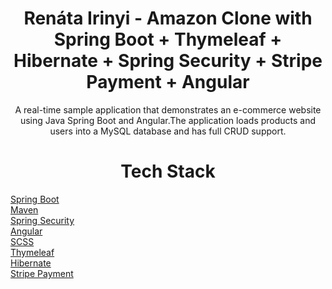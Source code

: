 
<h1 align="center">Renáta Irinyi - 
Amazon Clone with Spring Boot + Thymeleaf + Hibernate + Spring Security + Stripe Payment + Angular</h1>

<div align="center">
A real-time sample application that demonstrates an e-commerce website using Java Spring Boot and Angular.The application loads products and users into a MySQL database and has full CRUD support.
</div>

<h1 align="center">Tech Stack</h1>
<div aling="center" >

  [Spring Boot](https://spring.io/projects/spring-boot)  <br />
  [Maven](https://maven.apache.org/)   <br />
  [Spring Security](https://spring.io/projects/spring-security)   <br />
  [Angular](https://angular.io/quick-start)   <br />
  [SCSS](https://sass-lang.com/)   <br />
  [Thymeleaf](https://www.thymeleaf.org/)   <br />
  [Hibernate](https://hibernate.org/)   <br />
  [Stripe Payment](https://stripe.com/en-ch/payments?utm_campaign=CH_en_Search_Brand_Payments-Core_EXA-14718003340&utm_medium=cpc&utm_source=google&ad_content=547066374693&utm_term=stripe%20payments&utm_matchtype=e&utm_adposition=&utm_device=c&gclid=Cj0KCQjw1rqkBhCTARIsAAHz7K3IusM2mHsXJtsTeG03SM822nTo7bU5AioKcdn6vZLJrCPIRbm_Fb4aAptGEALw_wcB)
</div>

